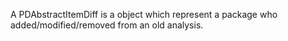 A PDAbstractItemDiff is a object which represent a package who added/modified/removed from an old analysis.